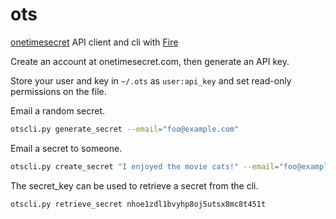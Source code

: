 # ots
[onetimesecret](https://onetimesecret.com/) API client and cli with [Fire](https://github.com/google/python-fire)

Create an account at onetimesecret.com, then generate an API key.

Store your user and key in `~/.ots` as `user:api_key` and set read-only permissions on the file.

Email a random secret.

```bash
otscli.py generate_secret --email="foo@example.com"
```

Email a secret to someone.

```bash
otscli.py create_secret "I enjoyed the movie cats!" --email="foo@example.com"
```

The secret_key can be used to retrieve a secret from the cli.

```bash
otscli.py retrieve_secret nhoe1zdl1bvyhp8oj5utsx8mc8t451t
```
